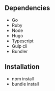Dependencies
--

- Go
- Ruby
- Node
- Hugo
- Typescript
- Gulp cli
- Bundler


Installation
--

- npm install
- bundle install